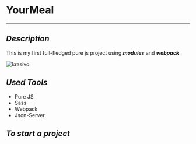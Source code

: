 # YourMeal
___

## ***Description***

This is my first full-fledged pure js project using ***modules*** and ***webpack*** 

![krasivo]()


## ***Used Tools***

+ Pure JS
+ Sass 
+ Webpack
+ Json-Server 

## ***To start a project***

